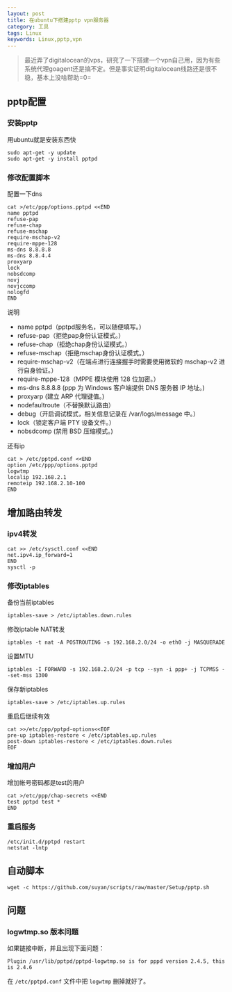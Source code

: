 ```yaml
---
layout: post
title: 在ubuntu下搭建pptp vpn服务器
category: 工具
tags: Linux
keywords: Linux,pptp,vpn
---
```


>最近弄了digitalocean的vps，研究了一下搭建一个vpn自己用，因为有些系统代理goagent还是搞不定。但是事实证明digitalocean线路还是很不稳，基本上没啥帮助=0=

## pptp配置

### 安装pptp
用ubuntu就是安装东西快

    sudo apt-get -y update
    sudo apt-get -y install pptpd

### 修改配置脚本
配置一下dns

    cat >/etc/ppp/options.pptpd <<END
    name pptpd
    refuse-pap
    refuse-chap
    refuse-mschap
    require-mschap-v2
    require-mppe-128
    ms-dns 8.8.8.8
    ms-dns 8.8.4.4
    proxyarp
    lock
    nobsdcomp 
    novj
    novjccomp
    nologfd
    END

说明

- name pptpd（pptpd服务名，可以随便填写。）
- refuse-pap（拒绝pap身份认证模式。）
- refuse-chap（拒绝chap身份认证模式。）
- refuse-mschap（拒绝mschap身份认证模式。）
- require-mschap-v2（在端点进行连接握手时需要使用微软的 mschap-v2 进行自身验证。）
- require-mppe-128（MPPE 模块使用 128 位加密。）
- ms-dns 8.8.8.8 (ppp 为 Windows 客户端提供 DNS 服务器 IP 地址。)
- proxyarp (建立 ARP 代理键值。)
- nodefaultroute（不替换默认路由）
- debug（开启调试模式，相关信息记录在 /var/logs/message 中。）
- lock（锁定客户端 PTY 设备文件。）
- nobsdcomp (禁用 BSD 压缩模式。)

还有ip

    cat > /etc/pptpd.conf <<END
    option /etc/ppp/options.pptpd
    logwtmp
    localip 192.168.2.1
    remoteip 192.168.2.10-100
    END

## 增加路由转发
### ipv4转发
    
    cat >> /etc/sysctl.conf <<END
    net.ipv4.ip_forward=1
    END
    sysctl -p

### 修改iptables

备份当前iptables

    iptables-save > /etc/iptables.down.rules

修改iptable NAT转发

    iptables -t nat -A POSTROUTING -s 192.168.2.0/24 -o eth0 -j MASQUERADE

设置MTU

    iptables -I FORWARD -s 192.168.2.0/24 -p tcp --syn -i ppp+ -j TCPMSS --set-mss 1300

保存新iptables

    iptables-save > /etc/iptables.up.rules

重启后继续有效

    cat >>/etc/ppp/pptpd-options<<EOF
    pre-up iptables-restore < /etc/iptables.up.rules
    post-down iptables-restore < /etc/iptables.down.rules
    EOF

### 增加用户

增加帐号密码都是test的用户

    cat >/etc/ppp/chap-secrets <<END
    test pptpd test *
    END

### 重启服务

    /etc/init.d/pptpd restart
    netstat -lntp

## 自动脚本

    wget -c https://github.com/suyan/scripts/raw/master/Setup/pptp.sh

## 问题

### logwtmp.so 版本问题

如果链接中断，并且出现下面问题：

    Plugin /usr/lib/pptpd/pptpd-logwtmp.so is for pppd version 2.4.5, this is 2.4.6

在 `/etc/pptpd.conf` 文件中把 `logwtmp` 删掉就好了。
